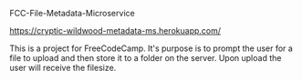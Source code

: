 FCC-File-Metadata-Microservice

https://cryptic-wildwood-metadata-ms.herokuapp.com/

This is a project for FreeCodeCamp. It's purpose is to prompt the user for a file to upload and then store it to a folder on the server. Upon upload the user will receive the filesize.
